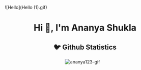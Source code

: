 ![Hello](Hello (1).gif)


<h1 align="center">Hi 👋, I'm Ananya Shukla</h1>

<h2 align="center">🐦 Github Statistics </h2>
<p align="center">
<img src="https://github-readme-stats.vercel.app/api?username=ananya123-gif&layout=compact&hide=html&theme=jolly" alt="ananya123-gif" />&nbsp;&nbsp;&nbsp;&nbsp;
</p>

